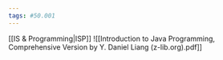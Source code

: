 ```yaml
---
tags: #50.001
---
```

[[IS & Programming|ISP]]
![[Introduction to Java Programming, Comprehensive Version by Y. Daniel Liang (z-lib.org).pdf]]